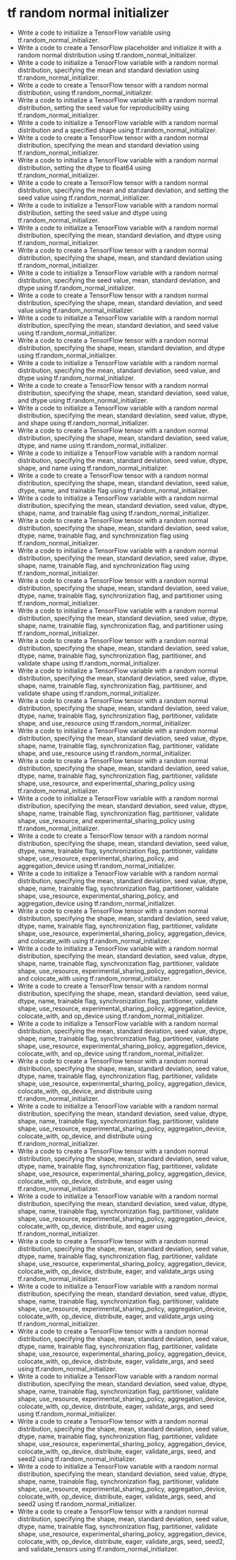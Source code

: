 # tf random normal initializer

- Write a code to initialize a TensorFlow variable using tf.random_normal_initializer.
- Write a code to create a TensorFlow placeholder and initialize it with a random normal distribution using tf.random_normal_initializer.
- Write a code to initialize a TensorFlow variable with a random normal distribution, specifying the mean and standard deviation using tf.random_normal_initializer.
- Write a code to create a TensorFlow tensor with a random normal distribution, using tf.random_normal_initializer.
- Write a code to initialize a TensorFlow variable with a random normal distribution, setting the seed value for reproducibility using tf.random_normal_initializer.
- Write a code to initialize a TensorFlow variable with a random normal distribution and a specified shape using tf.random_normal_initializer.
- Write a code to create a TensorFlow tensor with a random normal distribution, specifying the mean and standard deviation using tf.random_normal_initializer.
- Write a code to initialize a TensorFlow variable with a random normal distribution, setting the dtype to float64 using tf.random_normal_initializer.
- Write a code to create a TensorFlow tensor with a random normal distribution, specifying the mean and standard deviation, and setting the seed value using tf.random_normal_initializer.
- Write a code to initialize a TensorFlow variable with a random normal distribution, setting the seed value and dtype using tf.random_normal_initializer.
- Write a code to initialize a TensorFlow variable with a random normal distribution, specifying the mean, standard deviation, and dtype using tf.random_normal_initializer.
- Write a code to create a TensorFlow tensor with a random normal distribution, specifying the shape, mean, and standard deviation using tf.random_normal_initializer.
- Write a code to initialize a TensorFlow variable with a random normal distribution, specifying the seed value, mean, standard deviation, and dtype using tf.random_normal_initializer.
- Write a code to create a TensorFlow tensor with a random normal distribution, specifying the shape, mean, standard deviation, and seed value using tf.random_normal_initializer.
- Write a code to initialize a TensorFlow variable with a random normal distribution, specifying the mean, standard deviation, and seed value using tf.random_normal_initializer.
- Write a code to create a TensorFlow tensor with a random normal distribution, specifying the shape, mean, standard deviation, and dtype using tf.random_normal_initializer.
- Write a code to initialize a TensorFlow variable with a random normal distribution, specifying the mean, standard deviation, seed value, and dtype using tf.random_normal_initializer.
- Write a code to create a TensorFlow tensor with a random normal distribution, specifying the shape, mean, standard deviation, seed value, and dtype using tf.random_normal_initializer.
- Write a code to initialize a TensorFlow variable with a random normal distribution, specifying the mean, standard deviation, seed value, dtype, and shape using tf.random_normal_initializer.
- Write a code to create a TensorFlow tensor with a random normal distribution, specifying the shape, mean, standard deviation, seed value, dtype, and name using tf.random_normal_initializer.
- Write a code to initialize a TensorFlow variable with a random normal distribution, specifying the mean, standard deviation, seed value, dtype, shape, and name using tf.random_normal_initializer.
- Write a code to create a TensorFlow tensor with a random normal distribution, specifying the shape, mean, standard deviation, seed value, dtype, name, and trainable flag using tf.random_normal_initializer.
- Write a code to initialize a TensorFlow variable with a random normal distribution, specifying the mean, standard deviation, seed value, dtype, shape, name, and trainable flag using tf.random_normal_initializer.
- Write a code to create a TensorFlow tensor with a random normal distribution, specifying the shape, mean, standard deviation, seed value, dtype, name, trainable flag, and synchronization flag using tf.random_normal_initializer.
- Write a code to initialize a TensorFlow variable with a random normal distribution, specifying the mean, standard deviation, seed value, dtype, shape, name, trainable flag, and synchronization flag using tf.random_normal_initializer.
- Write a code to create a TensorFlow tensor with a random normal distribution, specifying the shape, mean, standard deviation, seed value, dtype, name, trainable flag, synchronization flag, and partitioner using tf.random_normal_initializer.
- Write a code to initialize a TensorFlow variable with a random normal distribution, specifying the mean, standard deviation, seed value, dtype, shape, name, trainable flag, synchronization flag, and partitioner using tf.random_normal_initializer.
- Write a code to create a TensorFlow tensor with a random normal distribution, specifying the shape, mean, standard deviation, seed value, dtype, name, trainable flag, synchronization flag, partitioner, and validate shape using tf.random_normal_initializer.
- Write a code to initialize a TensorFlow variable with a random normal distribution, specifying the mean, standard deviation, seed value, dtype, shape, name, trainable flag, synchronization flag, partitioner, and validate shape using tf.random_normal_initializer.
- Write a code to create a TensorFlow tensor with a random normal distribution, specifying the shape, mean, standard deviation, seed value, dtype, name, trainable flag, synchronization flag, partitioner, validate shape, and use_resource using tf.random_normal_initializer.
- Write a code to initialize a TensorFlow variable with a random normal distribution, specifying the mean, standard deviation, seed value, dtype, shape, name, trainable flag, synchronization flag, partitioner, validate shape, and use_resource using tf.random_normal_initializer.
- Write a code to create a TensorFlow tensor with a random normal distribution, specifying the shape, mean, standard deviation, seed value, dtype, name, trainable flag, synchronization flag, partitioner, validate shape, use_resource, and experimental_sharing_policy using tf.random_normal_initializer.
- Write a code to initialize a TensorFlow variable with a random normal distribution, specifying the mean, standard deviation, seed value, dtype, shape, name, trainable flag, synchronization flag, partitioner, validate shape, use_resource, and experimental_sharing_policy using tf.random_normal_initializer.
- Write a code to create a TensorFlow tensor with a random normal distribution, specifying the shape, mean, standard deviation, seed value, dtype, name, trainable flag, synchronization flag, partitioner, validate shape, use_resource, experimental_sharing_policy, and aggregation_device using tf.random_normal_initializer.
- Write a code to initialize a TensorFlow variable with a random normal distribution, specifying the mean, standard deviation, seed value, dtype, shape, name, trainable flag, synchronization flag, partitioner, validate shape, use_resource, experimental_sharing_policy, and aggregation_device using tf.random_normal_initializer.
- Write a code to create a TensorFlow tensor with a random normal distribution, specifying the shape, mean, standard deviation, seed value, dtype, name, trainable flag, synchronization flag, partitioner, validate shape, use_resource, experimental_sharing_policy, aggregation_device, and colocate_with using tf.random_normal_initializer.
- Write a code to initialize a TensorFlow variable with a random normal distribution, specifying the mean, standard deviation, seed value, dtype, shape, name, trainable flag, synchronization flag, partitioner, validate shape, use_resource, experimental_sharing_policy, aggregation_device, and colocate_with using tf.random_normal_initializer.
- Write a code to create a TensorFlow tensor with a random normal distribution, specifying the shape, mean, standard deviation, seed value, dtype, name, trainable flag, synchronization flag, partitioner, validate shape, use_resource, experimental_sharing_policy, aggregation_device, colocate_with, and op_device using tf.random_normal_initializer.
- Write a code to initialize a TensorFlow variable with a random normal distribution, specifying the mean, standard deviation, seed value, dtype, shape, name, trainable flag, synchronization flag, partitioner, validate shape, use_resource, experimental_sharing_policy, aggregation_device, colocate_with, and op_device using tf.random_normal_initializer.
- Write a code to create a TensorFlow tensor with a random normal distribution, specifying the shape, mean, standard deviation, seed value, dtype, name, trainable flag, synchronization flag, partitioner, validate shape, use_resource, experimental_sharing_policy, aggregation_device, colocate_with, op_device, and distribute using tf.random_normal_initializer.
- Write a code to initialize a TensorFlow variable with a random normal distribution, specifying the mean, standard deviation, seed value, dtype, shape, name, trainable flag, synchronization flag, partitioner, validate shape, use_resource, experimental_sharing_policy, aggregation_device, colocate_with, op_device, and distribute using tf.random_normal_initializer.
- Write a code to create a TensorFlow tensor with a random normal distribution, specifying the shape, mean, standard deviation, seed value, dtype, name, trainable flag, synchronization flag, partitioner, validate shape, use_resource, experimental_sharing_policy, aggregation_device, colocate_with, op_device, distribute, and eager using tf.random_normal_initializer.
- Write a code to initialize a TensorFlow variable with a random normal distribution, specifying the mean, standard deviation, seed value, dtype, shape, name, trainable flag, synchronization flag, partitioner, validate shape, use_resource, experimental_sharing_policy, aggregation_device, colocate_with, op_device, distribute, and eager using tf.random_normal_initializer.
- Write a code to create a TensorFlow tensor with a random normal distribution, specifying the shape, mean, standard deviation, seed value, dtype, name, trainable flag, synchronization flag, partitioner, validate shape, use_resource, experimental_sharing_policy, aggregation_device, colocate_with, op_device, distribute, eager, and validate_args using tf.random_normal_initializer.
- Write a code to initialize a TensorFlow variable with a random normal distribution, specifying the mean, standard deviation, seed value, dtype, shape, name, trainable flag, synchronization flag, partitioner, validate shape, use_resource, experimental_sharing_policy, aggregation_device, colocate_with, op_device, distribute, eager, and validate_args using tf.random_normal_initializer.
- Write a code to create a TensorFlow tensor with a random normal distribution, specifying the shape, mean, standard deviation, seed value, dtype, name, trainable flag, synchronization flag, partitioner, validate shape, use_resource, experimental_sharing_policy, aggregation_device, colocate_with, op_device, distribute, eager, validate_args, and seed using tf.random_normal_initializer.
- Write a code to initialize a TensorFlow variable with a random normal distribution, specifying the mean, standard deviation, seed value, dtype, shape, name, trainable flag, synchronization flag, partitioner, validate shape, use_resource, experimental_sharing_policy, aggregation_device, colocate_with, op_device, distribute, eager, validate_args, and seed using tf.random_normal_initializer.
- Write a code to create a TensorFlow tensor with a random normal distribution, specifying the shape, mean, standard deviation, seed value, dtype, name, trainable flag, synchronization flag, partitioner, validate shape, use_resource, experimental_sharing_policy, aggregation_device, colocate_with, op_device, distribute, eager, validate_args, seed, and seed2 using tf.random_normal_initializer.
- Write a code to initialize a TensorFlow variable with a random normal distribution, specifying the mean, standard deviation, seed value, dtype, shape, name, trainable flag, synchronization flag, partitioner, validate shape, use_resource, experimental_sharing_policy, aggregation_device, colocate_with, op_device, distribute, eager, validate_args, seed, and seed2 using tf.random_normal_initializer.
- Write a code to create a TensorFlow tensor with a random normal distribution, specifying the shape, mean, standard deviation, seed value, dtype, name, trainable flag, synchronization flag, partitioner, validate shape, use_resource, experimental_sharing_policy, aggregation_device, colocate_with, op_device, distribute, eager, validate_args, seed, seed2, and validate_tensors using tf.random_normal_initializer.
